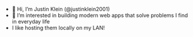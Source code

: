 - 👋 Hi, I’m Justin Klein (@justinklein2001)
- 👀 I’m interested in building modern web apps that solve problems I find in everyday life
- I like hosting them locally on my LAN!

<!---
justinklein2001/justinklein2001 is a ✨ special ✨ repository because its `README.md` (this file) appears on your GitHub profile.
You can click the Preview link to take a look at your changes.
--->
